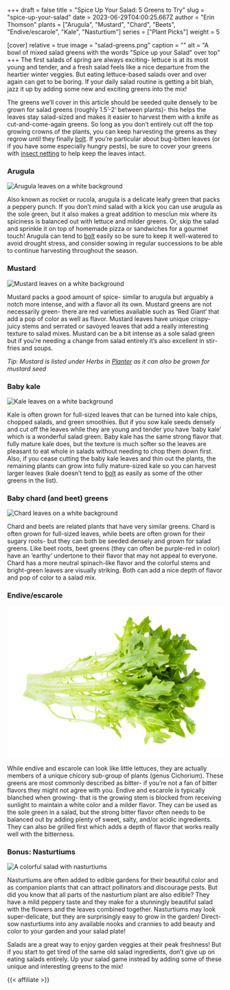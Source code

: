 +++
draft = false
title = "Spice Up Your Salad: 5 Greens to Try"
slug = "spice-up-your-salad"
date = 2023-06-29T04:00:25.667Z
author = "Erin Thomson"
plants = ["Arugula", "Mustard", "Chard", "Beets", "Endive/escarole", "Kale", "Nasturtium"]
series = ["Plant Picks"]
weight = 5

[cover]
relative = true
image = "salad-greens.png"
caption = ""
alt = "A bowl of mixed salad greens with the words \"Spice up your Salad\" over top"
+++
The first salads of spring are always exciting- lettuce is at its most young and tender, and a fresh salad feels like a nice departure from the heartier winter veggies. But eating lettuce-based salads over and over again can get to be boring. If your daily salad routine is getting a bit blah, jazz it up by adding some new and exciting greens into the mix!

The greens we’ll cover in this article should be seeded quite densely to be grown for salad greens (roughly 1.5’-2’ between plants)- this helps the leaves stay salad-sized and makes it easier to harvest them with a knife as cut-and-come-again greens. So long as you don’t entirely cut off the top growing crowns of the plants, you can keep harvesting the greens as they regrow until they finally [bolt](https://blog.planter.garden/posts/plant-bolting-a-seedy-situation/). If you’re particular about bug-bitten leaves (or if you have some especially hungry pests), be sure to cover your greens with [insect netting](https://www.amazon.com/s?k=garden+insect+netting) to help keep the leaves intact.

### Arugula

![Arugula leaves on a white background](arugula.jpg)

Also known as rocket or rucola, arugula is a delicate leafy green that packs a peppery punch. If you don’t mind salad with a kick you can use arugula as the sole green, but it also makes a great addition to mesclun mix where its spiciness is balanced out with lettuce and milder greens. Or, skip the salad and sprinkle it on top of homemade pizza or sandwiches for a gourmet touch! Arugula can tend to [bolt](https://blog.planter.garden/posts/plant-bolting-a-seedy-situation/) easily so be sure to keep it well-watered to avoid drought stress, and consider sowing in regular successions to be able to continue harvesting throughout the season.

### Mustard

![Mustard leaves on a white background](mustard.jpg)

Mustard packs a good amount of spice- similar to arugula but arguably a notch more intense, and with a flavor all its own. Mustard greens are not necessarily green- there are red varieties available such as ‘Red Giant‘ that add a pop of color as well as flavor. Mustard leaves have unique crispy-juicy stems and serrated or savoyed leaves that add a really interesting texture to salad mixes. Mustard can be a bit intense as a sole salad green but if you’re needing a change from salad entirely it’s also excellent in stir-fries and soups.

*Tip: Mustard is listed under Herbs in [Planter](https://planter.garden/plants) as it can also be grown for mustard seed*

### Baby kale

![Kale leaves on a white background](kale.jpg)

Kale is often grown for full-sized leaves that can be turned into kale chips, chopped salads, and green smoothies. But if you sow kale seeds densely and cut off the leaves while they are young and tender you have ‘baby kale’ which is a wonderful salad green. Baby kale has the same strong flavor that fully mature kale does, but the texture is much softer so the leaves are pleasant to eat whole in salads without needing to chop them down first. Also, if you cease cutting the baby kale leaves and thin out the plants, the remaining plants can grow into fully mature-sized kale so you can harvest larger leaves (kale doesn’t tend to [bolt](https://blog.planter.garden/posts/plant-bolting-a-seedy-situation/) as easily as some of the other greens in the list).

### Baby chard (and beet) greens

![Chard leaves on a white background](chard.jpg)

Chard and beets are related plants that have very similar greens. Chard is often grown for full-sized leaves, while beets are often grown for their sugary roots- but they can both be seeded densely and grown for salad greens. Like beet roots, beet greens (they can often be purple-red in color) have an ‘earthy’ undertone to their flavor that may not appeal to everyone. Chard has a more neutral spinach-like flavor and the colorful stems and bright-green leaves are visually striking. Both can add a nice depth of flavor and pop of color to a salad mix.

### Endive/escarole

![Endive leaf on a white background](endive.jpg)

While endive and escarole can look like little lettuces, they are actually members of a unique chicory sub-group of plants (genus Cichorium). These greens are most commonly described as bitter- if you’re not a fan of bitter flavors they might not agree with you. Endive and escarole is typically blanched when growing- that is the growing stem is blocked from receiving sunlight to maintain a white color and a milder flavor. They can be used as the sole green in a salad, but the strong bitter flavor often needs to be balanced out by adding plenty of sweet, salty, and/or acidic ingredients. They can also be grilled first which adds a depth of flavor that works really well with the bitterness.

### Bonus: Nasturtiums

![A colorful salad with nasturtiums](nasturtiums.jpg)



Nasturtiums are often added to edible gardens for their beautiful color and as companion plants that can attract pollinators and discourage pests. But did you know that all parts of the nasturtium plant are also edible? They have a mild peppery taste and they make for a stunningly beautiful salad with the flowers and the leaves combined together. Nasturtiums may look super-delicate, but they are surprisingly easy to grow in the garden! Direct-sow nasturtiums into any available nooks and crannies to add beauty and color to your garden and your salad plate!

Salads are a great way to enjoy garden veggies at their peak freshness! But if you start to get tired of the same old salad ingredients, don’t give up on eating salads entirely. Up your salad game instead by adding some of these unique and interesting greens to the mix!

{{< affiliate >}}